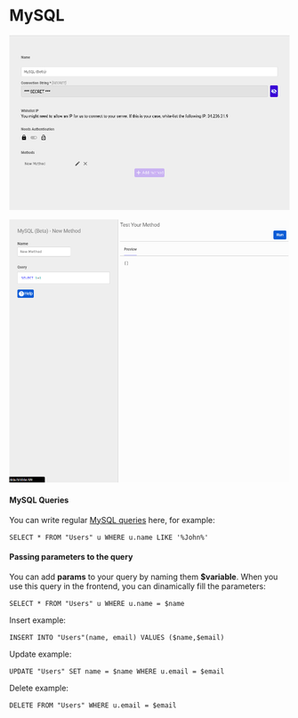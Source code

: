 # MySQL

![Configuration](.gitbook/assets/screenshot_from_2021-04-26_16-04-31.png)

![Queries](.gitbook/assets/image%20%2821%29.png)

#### MySQL Queries

You can write regular [MySQL queries](https://dev.mysql.com/doc/) here, for example:

```text
SELECT * FROM "Users" u WHERE u.name LIKE '%John%'
```

#### Passing parameters to the query

You can add **params** to your query by naming them **$variable**. When you use this query in the frontend, you can dinamically fill the parameters:

```text
SELECT * FROM "Users" u WHERE u.name = $name
```

Insert example:

```text
INSERT INTO "Users"(name, email) VALUES ($name,$email)
```

Update example:

```text
UPDATE "Users" SET name = $name WHERE u.email = $email
```

Delete example:

```text
DELETE FROM "Users" WHERE u.email = $email
```

